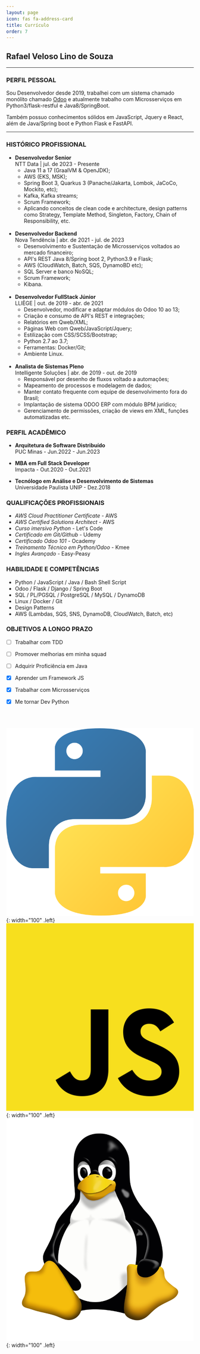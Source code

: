 ```yaml
---
layout: page
icon: fas fa-address-card
title: Currículo
order: 7
---
```


## Rafael Veloso Lino de Souza

---

### PERFIL PESSOAL

<p>Sou Desenvolvedor desde 2019, trabalhei com um sistema chamado monólito chamado <a href="https://github.com/odoo/odoo">Odoo</a> e atualmente trabalho com Microsserviços em Python3/flask-restful e Java8/SpringBoot.</p>
<p>Também possuo conhecimentos sólidos em JavaScript, Jquery e React, além de Java/Spring boot e Python Flask e FastAPI.</p>

--------------------

### HISTÓRICO PROFISSIONAL

* **Desenvolvedor Senior** <br>
  NTT Data | jul. de 2023 - Presente
  - Java 11 a 17 (GraalVM & OpenJDK);
  - AWS (EKS, MSK);
  - Spring Boot 3, Quarkus 3 (Panache/Jakarta, Lombok, JaCoCo, Mockito, etc);
  - Kafka, Kafka streams;
  - Scrum Framework;
  - Aplicando conceitos de clean code e architecture, design patterns como Strategy, Template Method, Singleton, Factory, Chain of Responsibility, etc.
    <br>
    <br>
* **Desenvolvedor Backend** <br>
  Nova Tendência | abr. de 2021 - jul. de 2023
  - Desenvolvimento e Sustentação de Microsserviços voltados ao mercado financeiro;
  - API's REST Java 8/Spring boot 2, Python3.9 e Flask;
  - AWS (CloudWatch, Batch, SQS, DynamoBD etc);
  - SQL Server e banco NoSQL;
  - Scrum Framework;
  - Kibana.
    <br>
    <br>
* **Desenvolvedor FullStack Júnior** <br>
  LLIÈGE | out. de 2019 - abr. de 2021
  - Desenvolvedor, modificar e adaptar módulos do Odoo 10 ao 13;
  - Criação e consumo de API's REST e integrações;
  - Relatórios em Qweb/XML;
  - Páginas Web com Qweb/JavaScript/Jquery;
  - Estilização com CSS/SCSS/Bootstrap;
  - Python 2.7 ao 3.7;
  - Ferramentas: Docker/Git;
  - Ambiente Linux.
    <br>
    <br>
* **Analista de Sistemas Pleno** <br>
  Intelligente Soluções | abr. de 2019 - out. de 2019
  - Responsável por desenho de fluxos voltado a automações;
  - Mapeamento de processos e modelagem de dados;
  - Manter contato frequente com equipe de desenvolvimento fora do Brasil;
  - Implantação de sistema ODOO ERP com módulo BPM jurídico;
  - Gerenciamento de permissões, criação de views em XML, funções automatizadas etc.

### PERFIL ACADÊMICO

* **Arquitetura de Software Distribuído**<br>
  PUC Minas - Jun.2022 - Jun.2023

* **MBA em Full Stack Developer**<br>
  Impacta - Out.2020 - Out.2021

* **Tecnólogo em Análise e Desenvolvimento de Sistemas**<br>
  Universidade Paulista UNIP - Dez.2018

### QUALIFICAÇÕES PROFISSIONAIS

- *AWS Cloud Practitioner Certificate* - AWS
- *AWS Certified Solutions Architect* - AWS
- *Curso imersivo Python* - Let's Code
- *Certificado em Git/Github* - Udemy
- *Certificado Odoo 101* - Ocademy
- *Treinamento Técnico em Python/Odoo* - Kmee
- *Ingles Avançado* - Easy-Peasy

### HABILIDADE E COMPETÊNCIAS

- Python / JavaScript / Java / Bash Shell Script
- Odoo / Flask / Django / Spring Boot
- SQL / PL/PGSQL / PostgreSQL / MySQL / DynamoDB
- Linux / Docker / Git
- Design Patterns
- AWS (Lambdas, SQS, SNS, DynamoDB, CloudWatch, Batch, etc)

### OBJETIVOS A LONGO PRAZO

- [ ] Trabalhar com TDD
- [ ] Promover melhorias em minha squad
- [ ] Adquirir Proficiência em Java
- [X] Aprender um Framework JS
- [X] Trabalhar com Microsserviços
- [X] Me tornar Dev Python


<br>
<br>

![Desktop View](/assets/img/general/python.png){: width="100" .left}
![Desktop View](/assets/img/general/js.png){: width="100" .left}
![Desktop View](/assets/img/general/linux.png){: width="100" .left}
